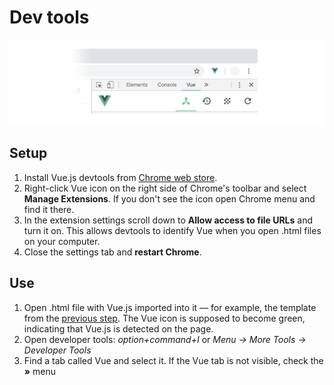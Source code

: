 # Dev tools

![vue.js devtools in Chrome developer tools](./images/devtools-2.png)
<!-- todo: create a better image -->
<!-- todo: write a proper intro to this article -->

## Setup
<!-- todo: create images for (probably) every step with key areas highlighted -->
1. Install Vue.js devtools from [Chrome web store](https://chrome.google.com/webstore/detail/vuejs-devtools/nhdogjmejiglipccpnnnanhbledajbpd).
2. Right-click Vue icon on the right side of Chrome's toolbar and select **Manage Extensions**. If you don't see the icon open Chrome menu and find it there.
3. In the extension settings scroll down to **Allow access to file URLs** and turn it on. This allows devtools to identify Vue when you open .html files on your computer.
4. Close the settings tab and **restart Chrome**.

## Use
<!-- todo: create images for (probably) every step with key areas highlighted -->
1. Open .html file with Vue.js imported into it — for example, the template from the [previous step](./README.md). The Vue icon is supposed to become green, indicating that Vue.js is detected on the page.
2. Open developer tools: *option+command+I* or *Menu → More Tools → Developer Tools*
3. Find a tab called Vue and select it. If the Vue tab is not visible, check the **»** menu

<!-- todo: decide whether this tip or step 4 in Setup makes better sense :::tip Troubleshooting
If the Vue icon is green, but you don't see the Vue tab in the Developer tools, restart Chrome and try again. This sometimes occures once right after installing Vue dev tools extensions.
::: -->

